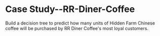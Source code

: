 # Case Study--RR-Diner-Coffee
Build a decision tree to predict how many units of Hidden Farm Chinese coffee will be purchased by RR Diner Coffee's most loyal customers.
